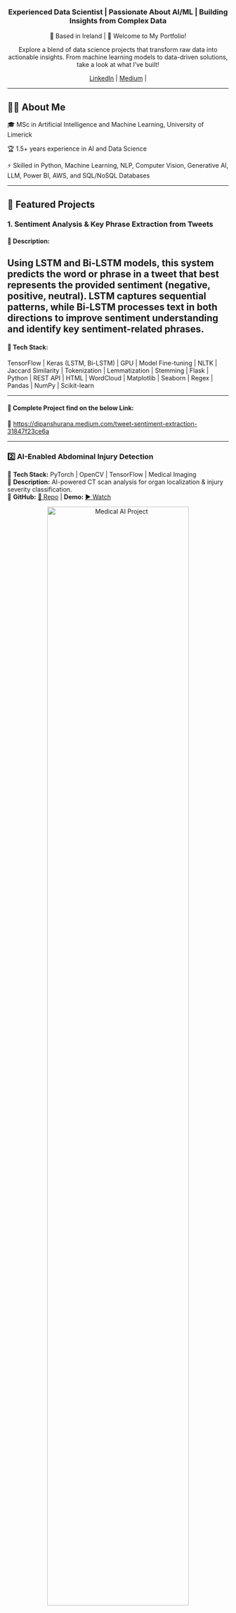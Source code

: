 <div align="center">
  <h3>Experienced Data Scientist | Passionate About AI/ML | Building Insights from Complex Data</h3>
  <p>📍 Based in Ireland | 🚀 Welcome to My Portfolio!</p>
  <p>Explore a blend of data science projects that transform raw data into actionable insights. From machine learning models to data-driven solutions, take a look at what I’ve built!</p>
  <p>
    <a href="https://www.linkedin.com/in/dipanshu-rana//">LinkedIn</a> | 
    <a href="https://dipanshurana.medium.com/">Medium</a> | 
  </p>
</div>


---
<div>
  <h2>👨‍💻 About Me</h2>
  <p>🎓 MSc in Artificial Intelligence and Machine Learning, University of Limerick</p>
  <p>🏆 1.5+ years experience in AI and Data Science</p>
  <p>⚡ Skilled in Python, Machine Learning, NLP, Computer Vision, Generative AI, LLM, Power BI, AWS, and SQL/NoSQL Databases</p>
</div>


---

## 🚀 Featured Projects  
### 1. Sentiment Analysis & Key Phrase Extraction from Tweets

#### 📌 **Description:**
Using LSTM and Bi-LSTM models, this system predicts the word or phrase in a tweet that best represents the provided sentiment (negative, positive, neutral). LSTM captures sequential patterns, while Bi-LSTM processes text in both directions to improve sentiment understanding and identify key sentiment-related phrases.
---
#### 📌 **Tech Stack**:
TensorFlow | Keras (LSTM, Bi-LSTM) | GPU | Model Fine-tuning | NLTK | Jaccard Similarity | Tokenization | Lemmatization | Stemming | Flask | Python | REST API | HTML | WordCloud | Matplotlib | Seaborn | Regex | Pandas | NumPy | Scikit-learn

---
#### 📌 **Complete Project find on the below Link:**
🔗 https://dipanshurana.medium.com/tweet-sentiment-extraction-31847f23ce6a

--- 

### **2️⃣ AI-Enabled Abdominal Injury Detection**  
📌 **Tech Stack:** PyTorch | OpenCV | TensorFlow | Medical Imaging  
📌 **Description:** AI-powered CT scan analysis for organ localization & injury severity classification.  
📌 **GitHub:** [🔗 Repo](https://github.com/yourproject) | **Demo:** [▶️ Watch](https://youtu.be/demo-video)  

<p align="center">
  <img src="https://your-image-url.com" alt="Medical AI Project" width="80%"/>
</p>  

---

### **3️⃣ B2B Invoice Analytics & Forecasting**  
📌 **Tech Stack:** Power BI | Python | Time Series Forecasting  
📌 **Description:** Predicting late payments & tracking accounts receivables for businesses.  
📌 **GitHub:** [🔗 Repo](https://github.com/yourproject) | **Dashboard:**  

<p align="center">
  <img src="https://your-image-url.com" alt="Power BI Dashboard" width="80%"/>
</p>  

---


## 🏅 Certifications  
✅ **Python for Data Science** - [📜 View](https://link-to-cert)  
✅ **Applied AI & ML** - [📜 View](https://link-to-cert)  
✅ **Tableau Training** - [📜 View](https://link-to-cert)  

---

## 📬 Connect With Me  
📩 **Email:** ranadipanshu19@gmail.com  
🔗 **LinkedIn:** [https://www.linkedin.com/in/dipanshu-rana//)  

---



